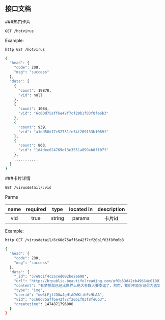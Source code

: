 ## 接口文档

###热门卡片
```bash
GET /hotvirus
```
Example:
```bash
http GET /hotvirus

{
  "head": {
    "code": 200,
    "msg": "success"
  },
  "data": [
    {
      "count": 19870,
      "vid": null
    },
    {
      "count": 1084,
      "vid": "6c60d75aff6e42f7cf20b1f03f8fe6b3"
    },
    {
      "count": 939,
      "vid": "a1dd58d17e52731fe34f269133b1069f"
    },
    {
      "count": 863,
      "vid": "1d4dee024769d13e3551a8994b0ff07f"
    },
    ...........
  ]
}
```

###卡片详情
```bash
GET /virusdetail/:vid
```
Parms

|name|required|type|located in|description|
|:----:|:--------:|:----:|:----------:|:-----------:|
|vid|true|string|params|卡片id|

Example:
```bash
http GET /virusdetail/6c60d75aff6e42f7cf20b1f03f8fe6b3

{
  "head": {
    "code": 200,
    "msg": "success"
  },
  "data": {
    "_id": "57e8c1f4c2aced002be2e698",
    "url": "http://brpublic.beautifulreading.com/af0b53d42cb49664c018919bf4cbfde0",
    "content": "有梦想就已经比世界上绝大多数人要幸运了，然而，我们不能忘记尽力去实现梦想，否则这种幸运会变成一种不幸。尽力去追梦吧，趁你还幸运着的时候！",
    "type": "img",
    "userid": "ow3LFjlJD0wJgHlAOWKtihPv9LAA",
    "vid": "6c60d75aff6e42f7cf20b1f03f8fe6b3",
    "createtime": 1474871796000
  }
}
```